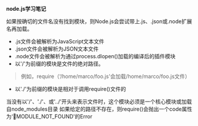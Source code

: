 **node.js学习笔记**

如果按确切的文件名没有找到模块，则Node.js会尝试带上.js、.json或.node扩展名再加载。
- .js文件会被解析为JavaScript文本文件
- .json文件会被解析为JSON文本文件
- .node文件会被解析为通过process.dlopen()加载的编译后的插件模块
- 以'/'为前缀的模块是文件的绝对路径。
> 例如，require（‘/home/marco/foo.js'会加载/home/marco/foo.js文件）
- 以'./'为前缀的模块是相对于调用require()文件的

当没有以'/'、'./'、或'../'开头来表示文件时，这个模块必须是一个核心模块或加载自node_modules目录
如果给定的路径不存在，则require()会抛出一个code属性为‘MODULE_NOT_FOUND'的Error